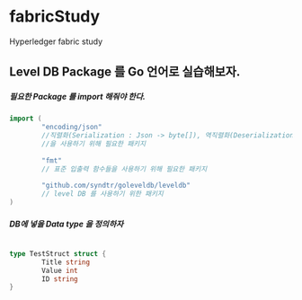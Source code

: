 # fabricStudy
Hyperledger fabric study 

## Level DB Package 를 Go 언어로 실습해보자.


##### 필요한 Package 를 import 해줘야 한다.
```go
import (
        "encoding/json"
        //직렬화(Serialization : Json -> byte[]), 역직렬화(Deserialization : byte[] -> Json)
        //을 사용하기 위해 필요한 패키지 
        
        "fmt"
        // 표준 입출력 함수들을 사용하기 위해 필요한 패키지
        
        "github.com/syndtr/goleveldb/leveldb"
        // level DB 를 사용하기 위한 패키지
)
```



##### DB에 넣을 Data type 을 정의하자 
```go

type TestStruct struct {
        Title string
        Value int
        ID string
}
 
